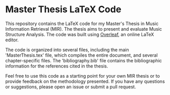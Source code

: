 # Master Thesis LaTeX Code

This repository contains the LaTeX code for my Master's Thesis in Music Information Retrieval (MIR). The thesis aims to present and evaluate Music Structure Analysis. The code was built using [Overleaf](https://www.overleaf.com/), an online LaTeX editor.

The code is organized into several files, including the main 'MasterThesis.tex' file, which compiles the entire document, and several chapter-specific files. The 'bibliography.bib' file contains the bibliographic information for the references cited in the thesis.

Feel free to use this code as a starting point for your own MIR thesis or to provide feedback on the methodology presented. If you have any questions or suggestions, please open an issue or submit a pull request.
